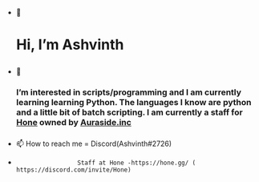 - 👋 <h1>Hi, I’m Ashvinth<h/>
- 👀 <h3>I’m interested in scripts/programming and I am currently learning learning Python.
          The languages I know are python and a little bit of batch scripting. I am currently a staff for 
          <a href="https://hone.gg/">Hone</a> owned by <a href="https://auraside.com/">Auraside.inc</a><h3/>

- 📫 How to reach me = Discord(Ashvinth#2726)
-                      Staff at Hone -https://hone.gg/ ( https://discord.com/invite/Hone)

<!---
aAshvinth/aAshvinth is a ✨ special ✨ repository because its `README.md` (this file) appears on your GitHub profile.
You can click the Preview link to take a look at your changes.
--->
